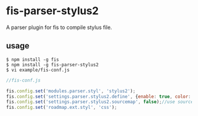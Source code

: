 # fis-parser-stylus2

A parser plugin for fis to compile stylus file.

## usage

    $ npm install -g fis
    $ npm install -g fis-parser-stylus2
    $ vi example/fis-conf.js

```javascript
//fis-conf.js

fis.config.set('modules.parser.styl', 'stylus2');
fis.config.set('settings.parser.stylus2.define', {enable: true, color: '#000'});//you can add your settings
fis.config.set('settings.parser.stylus2.sourcemap', false);//use sourcemap or not, there are some bugs in stylus modules when it opened
fis.config.set('roadmap.ext.styl', 'css');


```

